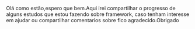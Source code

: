 Olá como estão,espero que bem.Aqui irei compartilhar o progresso de alguns estudos que estou fazendo sobre framework, 
caso tenham interesse em ajudar ou compartilhar comentarios sobre fico agradecido.Obrigado
